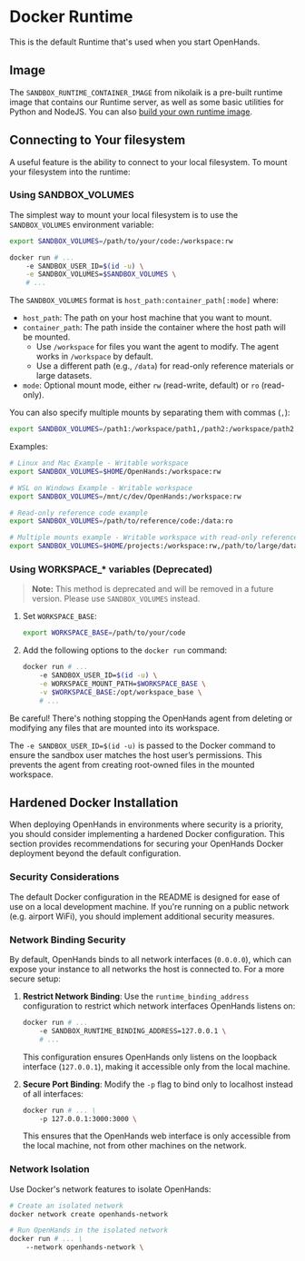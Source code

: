# Docker Runtime

This is the default Runtime that's used when you start OpenHands.

## Image
The `SANDBOX_RUNTIME_CONTAINER_IMAGE` from nikolaik is a pre-built runtime image
that contains our Runtime server, as well as some basic utilities for Python and NodeJS.
You can also [build your own runtime image](../how-to/custom-sandbox-guide).

## Connecting to Your filesystem
A useful feature is the ability to connect to your local filesystem. To mount your filesystem into the runtime:

### Using SANDBOX_VOLUMES

The simplest way to mount your local filesystem is to use the `SANDBOX_VOLUMES` environment variable:

```bash
export SANDBOX_VOLUMES=/path/to/your/code:/workspace:rw

docker run # ...
    -e SANDBOX_USER_ID=$(id -u) \
    -e SANDBOX_VOLUMES=$SANDBOX_VOLUMES \
    # ...
```

The `SANDBOX_VOLUMES` format is `host_path:container_path[:mode]` where:

- `host_path`: The path on your host machine that you want to mount.
- `container_path`: The path inside the container where the host path will be mounted.
  - Use `/workspace` for files you want the agent to modify. The agent works in `/workspace` by default.
  - Use a different path (e.g., `/data`) for read-only reference materials or large datasets.
- `mode`: Optional mount mode, either `rw` (read-write, default) or `ro` (read-only).

You can also specify multiple mounts by separating them with commas (`,`):

```bash
export SANDBOX_VOLUMES=/path1:/workspace/path1,/path2:/workspace/path2:ro
```

Examples:

```bash
# Linux and Mac Example - Writable workspace
export SANDBOX_VOLUMES=$HOME/OpenHands:/workspace:rw

# WSL on Windows Example - Writable workspace
export SANDBOX_VOLUMES=/mnt/c/dev/OpenHands:/workspace:rw

# Read-only reference code example
export SANDBOX_VOLUMES=/path/to/reference/code:/data:ro

# Multiple mounts example - Writable workspace with read-only reference data
export SANDBOX_VOLUMES=$HOME/projects:/workspace:rw,/path/to/large/dataset:/data:ro
```

### Using WORKSPACE_* variables (Deprecated)

> **Note:** This method is deprecated and will be removed in a future version. Please use `SANDBOX_VOLUMES` instead.

1. Set `WORKSPACE_BASE`:

    ```bash
    export WORKSPACE_BASE=/path/to/your/code
    ```

2. Add the following options to the `docker run` command:

    ```bash
    docker run # ...
        -e SANDBOX_USER_ID=$(id -u) \
        -e WORKSPACE_MOUNT_PATH=$WORKSPACE_BASE \
        -v $WORKSPACE_BASE:/opt/workspace_base \
        # ...
    ```

Be careful! There's nothing stopping the OpenHands agent from deleting or modifying
any files that are mounted into its workspace.

The `-e SANDBOX_USER_ID=$(id -u)` is passed to the Docker command to ensure the sandbox user matches the host user’s
permissions. This prevents the agent from creating root-owned files in the mounted workspace.

## Hardened Docker Installation

When deploying OpenHands in environments where security is a priority, you should consider implementing a hardened
Docker configuration. This section provides recommendations for securing your OpenHands Docker deployment beyond the default configuration.

### Security Considerations

The default Docker configuration in the README is designed for ease of use on a local development machine. If you're
running on a public network (e.g. airport WiFi), you should implement additional security measures.

### Network Binding Security

By default, OpenHands binds to all network interfaces (`0.0.0.0`), which can expose your instance to all networks the
host is connected to. For a more secure setup:

1. **Restrict Network Binding**: Use the `runtime_binding_address` configuration to restrict which network interfaces OpenHands listens on:

   ```bash
   docker run # ...
       -e SANDBOX_RUNTIME_BINDING_ADDRESS=127.0.0.1 \
       # ...
   ```

   This configuration ensures OpenHands only listens on the loopback interface (`127.0.0.1`), making it accessible only from the local machine.

2. **Secure Port Binding**: Modify the `-p` flag to bind only to localhost instead of all interfaces:

   ```bash
   docker run # ... \
       -p 127.0.0.1:3000:3000 \
   ```

   This ensures that the OpenHands web interface is only accessible from the local machine, not from other machines on the network.

### Network Isolation

Use Docker's network features to isolate OpenHands:

```bash
# Create an isolated network
docker network create openhands-network

# Run OpenHands in the isolated network
docker run # ... \
    --network openhands-network \
```
